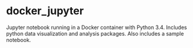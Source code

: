 # docker_jupyter
Jupyter notebook running in a Docker container with Python 3.4.  Includes python data visualization and analysis packages.  Also includes a sample notebook.
